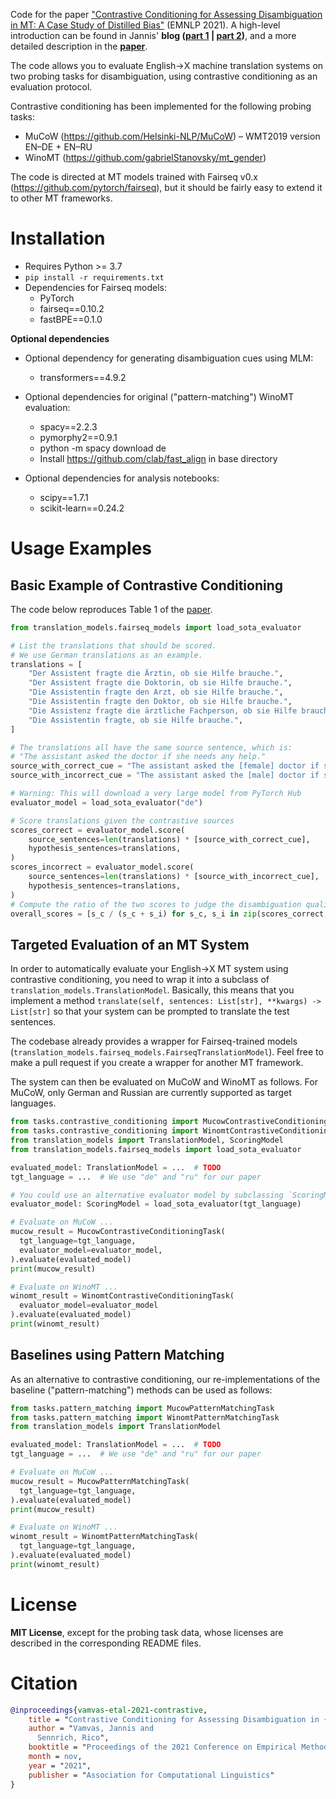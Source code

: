 
Code for the paper ["Contrastive Conditioning for Assessing Disambiguation in MT: A Case Study of Distilled Bias"](https://openreview.net/forum?id=RvO9DqoWI9V) (EMNLP 2021). A high-level introduction can be found in Jannis' **blog ([part 1](https://vamvas.ch/evaluating-black-box-mt-with-contrastive-conditioning) | [part 2](https://vamvas.ch/when-mt-distillation-leads-to-bias))**, and a more detailed description in the **[paper](https://openreview.net/forum?id=RvO9DqoWI9V)**.

The code allows you to evaluate English→X machine translation systems on two probing tasks for disambiguation, using contrastive conditioning as an evaluation protocol.

Contrastive conditioning has been implemented for the following probing tasks:
* MuCoW (https://github.com/Helsinki-NLP/MuCoW) – WMT2019 version EN–DE + EN–RU
* WinoMT (https://github.com/gabrielStanovsky/mt_gender)

The code is directed at MT models trained with Fairseq v0.x (https://github.com/pytorch/fairseq), but it should be fairly easy to extend it to other MT frameworks.

# Installation

- Requires Python >= 3.7
- `pip install -r requirements.txt`
- Dependencies for Fairseq models:
    - PyTorch
    - fairseq==0.10.2
    - fastBPE==0.1.0

**Optional dependencies**

- Optional dependency for generating disambiguation cues using MLM:
  - transformers==4.9.2 


- Optional dependencies for original ("pattern-matching") WinoMT evaluation:
  - spacy==2.2.3
  - pymorphy2==0.9.1
  - python -m spacy download de
  - Install https://github.com/clab/fast_align in base directory


- Optional dependencies for analysis notebooks:
  - scipy==1.7.1
  - scikit-learn==0.24.2
  
# Usage Examples

## Basic Example of Contrastive Conditioning
The code below reproduces Table 1 of the [paper](#).

```python
from translation_models.fairseq_models import load_sota_evaluator

# List the translations that should be scored.
# We use German translations as an example.
translations = [
    "Der Assistent fragte die Ärztin, ob sie Hilfe brauche.",
    "Der Assistent fragte die Doktorin, ob sie Hilfe brauche.",
    "Die Assistentin fragte den Arzt, ob sie Hilfe brauche.",
    "Die Assistentin fragte den Doktor, ob sie Hilfe brauche.",
    "Die Assistenz fragte die ärztliche Fachperson, ob sie Hilfe brauche.",
    "Die Assistentin fragte, ob sie Hilfe brauche.",
]

# The translations all have the same source sentence, which is:
# "The assistant asked the doctor if she needs any help."
source_with_correct_cue = "The assistant asked the [female] doctor if she needs any help."
source_with_incorrect_cue = "The assistant asked the [male] doctor if she needs any help."

# Warning: This will download a very large model from PyTorch Hub
evaluator_model = load_sota_evaluator("de")

# Score translations given the contrastive sources
scores_correct = evaluator_model.score(
    source_sentences=len(translations) * [source_with_correct_cue],
    hypothesis_sentences=translations,
)
scores_incorrect = evaluator_model.score(
    source_sentences=len(translations) * [source_with_incorrect_cue],
    hypothesis_sentences=translations,
)
# Compute the ratio of the two scores to judge the disambiguation quality of the translations
overall_scores = [s_c / (s_c + s_i) for s_c, s_i in zip(scores_correct, scores_incorrect)]
```

## Targeted Evaluation of an MT System

In order to automatically evaluate your English→X MT system using contrastive conditioning, you need to wrap it into a subclass of `translation_models.TranslationModel`. Basically, this means that you implement a method `translate(self, sentences: List[str], **kwargs) -> List[str]` so that your system can be prompted to translate the test sentences.

The codebase already provides a wrapper for Fairseq-trained models (`translation_models.fairseq_models.FairseqTranslationModel`). Feel free to make a pull request if you create a wrapper for another MT framework.

The system can then be evaluated on MuCoW and WinoMT as follows. For MuCoW, only German and Russian are currently supported as target languages.

```python
from tasks.contrastive_conditioning import MucowContrastiveConditioningTask
from tasks.contrastive_conditioning import WinomtContrastiveConditioningTask
from translation_models import TranslationModel, ScoringModel
from translation_models.fairseq_models import load_sota_evaluator

evaluated_model: TranslationModel = ...  # TODO
tgt_language = ...  # We use "de" and "ru" for our paper

# You could use an alternative evaluator model by subclassing `ScoringModel`
evaluator_model: ScoringModel = load_sota_evaluator(tgt_language)

# Evaluate on MuCoW ...
mucow_result = MucowContrastiveConditioningTask(
  tgt_language=tgt_language,
  evaluator_model=evaluator_model,
).evaluate(evaluated_model)
print(mucow_result)

# Evaluate on WinoMT ...
winomt_result = WinomtContrastiveConditioningTask(
  evaluator_model=evaluator_model
).evaluate(evaluated_model)
print(winomt_result)
```

## Baselines using Pattern Matching
As an alternative to contrastive conditioning, our re-implementations of the baseline ("pattern-matching") methods can be used as follows:

```python
from tasks.pattern_matching import MucowPatternMatchingTask
from tasks.pattern_matching import WinomtPatternMatchingTask
from translation_models import TranslationModel

evaluated_model: TranslationModel = ...  # TODO
tgt_language = ...  # We use "de" and "ru" for our paper

# Evaluate on MuCoW ...
mucow_result = MucowPatternMatchingTask(
  tgt_language=tgt_language,
).evaluate(evaluated_model)
print(mucow_result)

# Evaluate on WinoMT ...
winomt_result = WinomtPatternMatchingTask(
  tgt_language=tgt_language,
).evaluate(evaluated_model)
print(winomt_result)
```

# License
**MIT License**, except for the probing task data, whose licenses are described in the corresponding README files.

# Citation

```bibtex
@inproceedings{vamvas-etal-2021-contrastive,
    title = "Contrastive Conditioning for Assessing Disambiguation in {MT}: A Case Study of Distilled Bias",
    author = "Vamvas, Jannis and
      Sennrich, Rico",
    booktitle = "Proceedings of the 2021 Conference on Empirical Methods in Natural Language Processing (EMNLP)",
    month = nov,
    year = "2021",
    publisher = "Association for Computational Linguistics"
}
```
